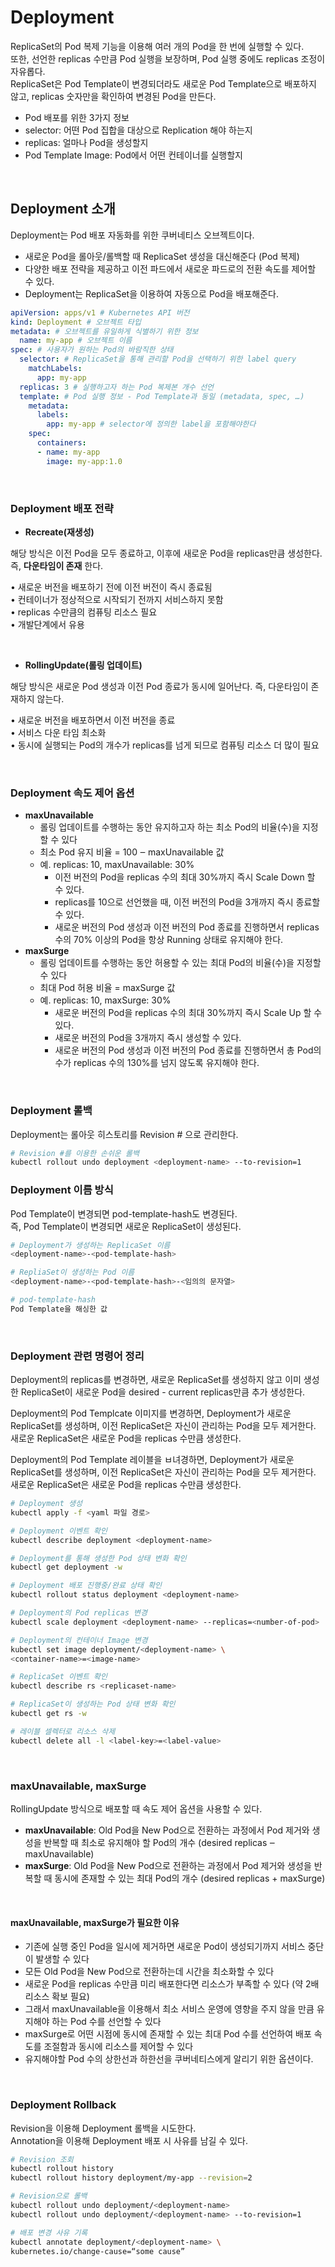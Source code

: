 # Deployment

ReplicaSet의 Pod 복제 기능을 이용해 여러 개의 Pod을 한 번에 실행할 수 있다.  
또한, 선언한 replicas 수만큼 Pod 실행을 보장하며, Pod 실행 중에도 replicas 조정이 자유롭다.  
ReplicaSet은 Pod Template이 변경되더라도 새로운 Pod Template으로 배포하지 않고, replicas 숫자만을 확인하여 변경된 Pod을 만든다.  

 - Pod 배포를 위한 3가지 정보
 - selector: 어떤 Pod 집합을 대상으로 Replication 해야 하는지
 - replicas: 얼마나 Pod을 생성할지
 - Pod Template Image: Pod에서 어떤 컨테이너를 실행할지

<br/>

## Deployment 소개

Deployment는 Pod 배포 자동화를 위한 쿠버네티스 오브젝트이다.  
 -  새로운 Pod을 롤아웃/롤백할 때 ReplicaSet 생성을 대신해준다 (Pod 복제)
 - 다양한 배포 전략을 제공하고 이전 파드에서 새로운 파드로의 전환 속도를 제어할 수 있다.
 - Deployment는 ReplicaSet을 이용하여 자동으로 Pod을 배포해준다.
```yml
apiVersion: apps/v1 # Kubernetes API 버전
kind: Deployment # 오브젝트 타입
metadata: # 오브젝트를 유일하게 식별하기 위한 정보
  name: my-app # 오브젝트 이름
spec: # 사용자가 원하는 Pod의 바람직한 상태
  selector: # ReplicaSet을 통해 관리할 Pod을 선택하기 위한 label query
    matchLabels:
      app: my-app
  replicas: 3 # 실행하고자 하는 Pod 복제본 개수 선언
  template: # Pod 실행 정보 - Pod Template과 동일 (metadata, spec, …)
    metadata:
      labels:
        app: my-app # selector에 정의한 label을 포함해야한다
    spec:
      containers:
      - name: my-app
        image: my-app:1.0
```

<br/>

### Deployment 배포 전략

 - __Recreate(재생성)__

해당 방식은 이전 Pod을 모두 종료하고, 이후에 새로운 Pod을 replicas만큼 생성한다. 즉, __다운타임이 존재__ 한다.  

• 새로운 버전을 배포하기 전에 이전 버전이 즉시 종료됨  
• 컨테이너가 정상적으로 시작되기 전까지 서비스하지 못함  
• replicas 수만큼의 컴퓨팅 리소스 필요  
• 개발단계에서 유용  

<br/>

 - __RollingUpdate(롤링 업데이트)__

해당 방식은 새로운 Pod 생성과 이전 Pod 종료가 동시에 일어난다. 즉, 다운타임이 존재하지 않는다.  

• 새로운 버전을 배포하면서 이전 버전을 종료  
• 서비스 다운 타임 최소화  
• 동시에 실행되는 Pod의 개수가 replicas를 넘게 되므로 컴퓨팅 리소스 더 많이 필요  

<br/>

### Deployment 속도 제어 옵션

 - __maxUnavailable__
    - 롤링 업데이트를 수행하는 동안 유지하고자 하는 최소 Pod의 비율(수)을 지정할 수 있다
    - 최소 Pod 유지 비율 = 100 ‒ maxUnavailable 값
    - 예. replicas: 10, maxUnavailable: 30%
        - 이전 버전의 Pod을 replicas 수의 최대 30%까지 즉시 Scale Down 할 수 있다.
        - replicas를 10으로 선언했을 때, 이전 버전의 Pod을 3개까지 즉시 종료할 수 있다.
        - 새로운 버전의 Pod 생성과 이전 버전의 Pod 종료를 진행하면서 replicas 수의 70% 이상의 Pod을 항상 Running 상태로 유지해야 한다.
 - __maxSurge__
    - 롤링 업데이트를 수행하는 동안 허용할 수 있는 최대 Pod의 비율(수)을 지정할 수 있다
    - 최대 Pod 허용 비율 = maxSurge 값
    - 예. replicas: 10, maxSurge: 30%
        - 새로운 버전의 Pod을 replicas 수의 최대 30%까지 즉시 Scale Up 할 수 있다.
        - 새로운 버전의 Pod을 3개까지 즉시 생성할 수 있다.
        - 새로운 버전의 Pod 생성과 이전 버전의 Pod 종료를 진행하면서 총 Pod의 수가 replicas 수의 130%를 넘지 않도록 유지해야 한다.

<br/>

### Deployment 롤백

Deployment는 롤아웃 히스토리를 Revision # 으로 관리한다.  

```sh
# Revision #를 이용한 손쉬운 롤백
kubectl rollout undo deployment <deployment-name> --to-revision=1
```

### Deployment 이름 방식

Pod Template이 변경되면 pod-template-hash도 변경된다.  
즉, Pod Template이 변경되면 새로운 ReplicaSet이 생성된다.  

```sh
# Deployment가 생성하는 ReplicaSet 이름
<deployment-name>-<pod-template-hash>

# RepliaSet이 생성하는 Pod 이름
<deployment-name>-<pod-template-hash>-<임의의 문자열>

# pod-template-hash
Pod Template을 해싱한 값
```

<br/>

### Deployment 관련 명령어 정리

Deployment의 replicas를 변경하면, 새로운 ReplicaSet를 생성하지 않고 이미 생성한 ReplicaSet이 새로운 Pod을 desired - current replicas만큼 추가 생성한다.  

Deployment의 Pod Templcate 이미지를 변경하면, Deployment가 새로운 ReplicaSet를 생성하며, 이전 ReplicaSet은 자신이 관리하는 Pod을 모두 제거한다. 새로운 ReplicaSet은 새로운 Pod을 replicas 수만큼 생성한다.  

Deployment의 Pod Template 레이블을 ㅂ녀경하면, Deployment가 새로운 ReplicaSet를 생성하며, 이전 ReplicaSet은 자신이 관리하는 Pod을 모두 제거한다. 새로운 ReplicaSet은 새로운 Pod을 replicas 수만큼 생성한다.  

```sh
# Deployment 생성
kubectl apply -f <yaml 파일 경로>

# Deployment 이벤트 확인
kubectl describe deployment <deployment-name>

# Deployment를 통해 생성한 Pod 상태 변화 확인
kubectl get deployment -w

# Deployment 배포 진행중/완료 상태 확인
kubectl rollout status deployment <deployment-name>

# Deployment의 Pod replicas 변경
kubectl scale deployment <deployment-name> --replicas=<number-of-pod>

# Deployment의 컨테이너 Image 변경
kubectl set image deployment/<deployment-name> \
<container-name>=<image-name>

# ReplicaSet 이벤트 확인
kubectl describe rs <replicaset-name>

# ReplicaSet이 생성하는 Pod 상태 변화 확인
kubectl get rs -w

# 레이블 셀렉터로 리소스 삭제
kubectl delete all -l <label-key>=<label-value>
```

<br/>

### maxUnavailable, maxSurge

RollingUpdate 방식으로 배포할 때 속도 제어 옵션을 사용할 수 있다.  
 - __maxUnavailable__: Old Pod을 New Pod으로 전환하는 과정에서 Pod 제거와 생성을 반복할 때 최소로 유지해야 할 Pod의 개수 (desired replicas ‒ maxUnavailable)
 - __maxSurge__: Old Pod을 New Pod으로 전환하는 과정에서 Pod 제거와 생성을 반복할 때 동시에 존재할 수 있는 최대 Pod의 개수 (desired replicas + maxSurge)

<br/>

#### maxUnavailable, maxSurge가 필요한 이유

 - 기존에 실행 중인 Pod을 일시에 제거하면 새로운 Pod이 생성되기까지 서비스 중단이 발생할 수 있다
 - 모든 Old Pod을 New Pod으로 전환하는데 시간을 최소화할 수 있다
 - 새로운 Pod을 replicas 수만큼 미리 배포한다면 리소스가 부족할 수 있다 (약 2배 리소스 확보 필요)
 - 그래서 maxUnavailable을 이용해서 최소 서비스 운영에 영향을 주지 않을 만큼 유지해야 하는 Pod 수를 선언할 수 있다
 - maxSurge로 어떤 시점에 동시에 존재할 수 있는 최대 Pod 수를 선언하여 배포 속도를 조절함과 동시에 리소스를 제어할 수 있다
 - 유지해야할 Pod 수의 상한선과 하한선을 쿠버네티스에게 알리기 위한 옵션이다.

<br/>

### Deployment Rollback

Revision을 이용해 Deployment 롤백을 시도한다.  
Annotation을 이용해 Deployment 배포 시 사유를 남길 수 있다.  

```sh
# Revision 조회
kubectl rollout history
kubectl rollout history deployment/my-app --revision=2

# Revision으로 롤백
kubectl rollout undo deployment/<deployment-name>
kubectl rollout undo deployment/<deployment-name> --to-revision=1

# 배포 변경 사유 기록
kubectl annotate deployment/<deployment-name> \
kubernetes.io/change-cause=“some cause”
```

